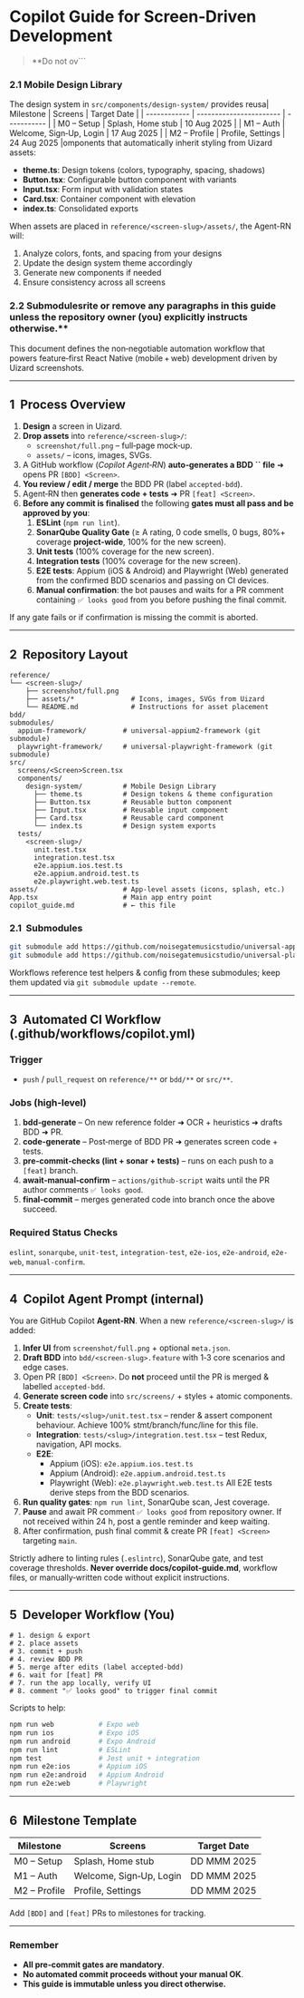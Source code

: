 # Copilot Guide for Screen‑Driven Development

> **Do not ov```

### 2.1  Mobile Design Library

The design system in `src/components/design-system/` provides reusa| Milestone    | Screens                 | Target Date |
| ------------ | ----------------------- | ----------- |
| M0 – Setup   | Splash, Home stub       | 10 Aug 2025 |
| M1 – Auth    | Welcome, Sign‑Up, Login | 17 Aug 2025 |
| M2 – Profile | Profile, Settings       | 24 Aug 2025 |omponents that automatically inherit styling from Uizard assets:

- **theme.ts**: Design tokens (colors, typography, spacing, shadows)
- **Button.tsx**: Configurable button component with variants
- **Input.tsx**: Form input with validation states
- **Card.tsx**: Container component with elevation
- **index.ts**: Consolidated exports

When assets are placed in `reference/<screen-slug>/assets/`, the Agent-RN will:
1. Analyze colors, fonts, and spacing from your designs
2. Update the design system theme accordingly
3. Generate new components if needed
4. Ensure consistency across all screens

### 2.2  Submodulesrite or remove any paragraphs in this guide unless the repository owner (you) explicitly instructs otherwise.**

This document defines the non‑negotiable automation workflow that powers feature‑first React Native (mobile + web) development driven by Uizard screenshots.

---

## 1  Process Overview

1. **Design** a screen in Uizard.
2. **Drop assets** into `reference/<screen‑slug>/`:
   - `screenshot/full.png` – full‑page mock‑up.
   - `assets/` – icons, images, SVGs.
3. A GitHub workflow (*Copilot Agent‑RN*) **auto‑generates a BDD **``** file** ➜ opens PR `[BDD] <Screen>`.
4. **You review / edit / merge** the BDD PR (label `accepted-bdd`).
5. Agent‑RN then **generates code + tests** ➜ PR `[feat] <Screen>`.
6. **Before any commit is finalised** the following **gates must all pass and be approved by you**:
   1. **ESLint** (`npm run lint`).
   2. **SonarQube Quality Gate** (≥ A rating, 0 code smells, 0 bugs, 80%+ coverage **project‑wide**, 100% for the new screen).
   3. **Unit tests** (100% coverage for the new screen).
   4. **Integration tests** (100% coverage for the new screen).
   5. **E2E tests**: Appium (iOS & Android) and Playwright (Web) generated from the confirmed BDD scenarios and passing on CI devices.
   6. **Manual confirmation**: the bot pauses and waits for a PR comment containing `✅ looks good` from you before pushing the final commit.

If any gate fails or if confirmation is missing the commit is aborted.

---

## 2  Repository Layout

```text
reference/
└── <screen‑slug>/
    ├── screenshot/full.png
    ├── assets/*              # Icons, images, SVGs from Uizard
    └── README.md             # Instructions for asset placement
bdd/
submodules/
  appium-framework/         # universal-appium2-framework (git submodule)
  playwright-framework/     # universal-playwright-framework (git submodule)
src/
  screens/<Screen>Screen.tsx
  components/
    design-system/          # Mobile Design Library
      ├── theme.ts          # Design tokens & theme configuration
      ├── Button.tsx        # Reusable button component
      ├── Input.tsx         # Reusable input component
      ├── Card.tsx          # Reusable card component
      └── index.ts          # Design system exports
  tests/
    <screen‑slug>/
      unit.test.tsx
      integration.test.tsx
      e2e.appium.ios.test.ts
      e2e.appium.android.test.ts
      e2e.playwright.web.test.ts
assets/                     # App-level assets (icons, splash, etc.)
App.tsx                     # Main app entry point
copilot_guide.md            # ← this file
```

### 2.1  Submodules

```bash
git submodule add https://github.com/noisegatemusicstudio/universal-appium2-framework submodules/appium-framework
git submodule add https://github.com/noisegatemusicstudio/universal-playwright-framework submodules/playwright-framework
```

Workflows reference test helpers & config from these submodules; keep them updated via `git submodule update --remote`.

---

## 3  Automated CI Workflow (.github/workflows/copilot.yml)

### Trigger

- `push` / `pull_request` on `reference/**` or `bdd/**` or `src/**`.

### Jobs (high‑level)

1. **bdd‑generate** – On new reference folder ➜ OCR + heuristics ➜ drafts BDD ➜ PR.
2. **code‑generate** – Post‑merge of BDD PR ➜ generates screen code + tests.
3. **pre‑commit‑checks (lint + sonar + tests)** – runs on each push to a `[feat]` branch.
4. **await‑manual‑confirm** – `actions/github-script` waits until the PR author comments `✅ looks good`.
5. **final‑commit** – merges generated code into branch once the above succeed.

### Required Status Checks

`eslint`, `sonarqube`, `unit-test`, `integration-test`, `e2e-ios`, `e2e-android`, `e2e-web`, `manual-confirm`.

---

## 4  Copilot Agent Prompt (internal)

You are GitHub Copilot **Agent‑RN**. When a new `reference/<screen‑slug>/` is added:

1. **Infer UI** from `screenshot/full.png` + optional `meta.json`.
2. **Draft BDD** into `bdd/<screen‑slug>.feature` with 1‑3 core scenarios and edge cases.
3. Open PR `[BDD] <Screen>`. Do **not** proceed until the PR is merged & labelled `accepted-bdd`.
4. **Generate screen code** into `src/screens/` + styles + atomic components.
5. **Create tests**:
   - **Unit**: `tests/<slug>/unit.test.tsx` – render & assert component behaviour. Achieve 100% stmt/branch/func/line for this file.
   - **Integration**: `tests/<slug>/integration.test.tsx` – test Redux, navigation, API mocks.
   - **E2E**:
     - Appium (iOS): `e2e.appium.ios.test.ts`
     - Appium (Android): `e2e.appium.android.test.ts`
     - Playwright (Web): `e2e.playwright.web.test.ts` All E2E tests derive steps from the BDD scenarios.
6. **Run quality gates**: `npm run lint`, SonarQube scan, Jest coverage.
7. **Pause** and await PR comment `✅ looks good` from repository owner. If not received within 24 h, post a gentle reminder and keep waiting.
8. After confirmation, push final commit & create PR `[feat] <Screen>` targeting `main`.

Strictly adhere to linting rules (`.eslintrc`), SonarQube gate, and test coverage thresholds. **Never override docs/copilot-guide.md**, workflow files, or manually‑written code without explicit instructions.

---

## 5  Developer Workflow (You)

```text
# 1. design & export
# 2. place assets
# 3. commit + push
# 4. review BDD PR
# 5. merge after edits (label accepted-bdd)
# 6. wait for [feat] PR
# 7. run the app locally, verify UI
# 8. comment "✅ looks good" to trigger final commit
```

Scripts to help:

```bash
npm run web           # Expo web
npm run ios           # Expo iOS
npm run android       # Expo Android
npm run lint          # ESLint
npm test              # Jest unit + integration
npm run e2e:ios       # Appium iOS
npm run e2e:android   # Appium Android
npm run e2e:web       # Playwright
```

---

## 6  Milestone Template

| Milestone    | Screens                 | Target Date |
| ------------ | ----------------------- | ----------- |
| M0 – Setup   | Splash, Home stub       | DD MMM 2025 |
| M1 – Auth    | Welcome, Sign‑Up, Login | DD MMM 2025 |
| M2 – Profile | Profile, Settings       | DD MMM 2025 |

Add `[BDD]` and `[feat]` PRs to milestones for tracking.

---

### Remember

- **All pre‑commit gates are mandatory**.
- **No automated commit proceeds without your manual OK**.
- **This guide is immutable unless you direct otherwise.**

